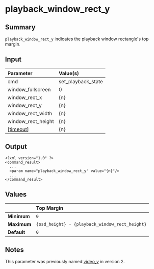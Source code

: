 # playback\_window\_rect\_y #
## Summary ##

`playback_window_rect_y` indicates the playback window rectangle's top margin.

## Input ##

| **Parameter**        | **Value(s)**         |
|:---------------------|:---------------------|
| cmd                  | set\_playback\_state |
| window\_fullscreen   | 0                    |
| window\_rect\_x      | {n}                  |
| window\_rect\_y      | {n}                  |
| window\_rect\_width  | {n}                  |
| window\_rect\_height | {n}                  |
| [[timeout](timeout.md)]        | {n}                  |

## Output ##

```
<?xml version="1.0" ?>
<command_result>
  ...
  <param name="playback_window_rect_y" value="{n}"/>
  ...
</command_result>
```

## Values ##

|           | **Top Margin**                                   |
|:----------|:-------------------------------------------------|
| **Minimum** | `0`                                              |
| **Maximum** | `{osd_height} - {playback_window_rect_height}`   |
| **Default** | `0`                                              |

## Notes ##

This parameter was previously named [video\_y](VideoY.md) in version 2.